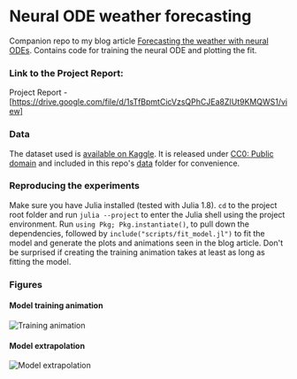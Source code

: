 # Neural ODE weather forecasting
Companion repo to my blog article [Forecasting the weather with neural ODEs](https://sebastiancallh.github.io/post/neural-ode-weather-forecast/). Contains code for training the neural ODE and plotting the fit.

### Link to the Project Report:
Project Report - [https://drive.google.com/file/d/1sTfBpmtCicVzsQPhCJEa8ZIUt9KMQWS1/view]
### Data
The dataset used is [available on Kaggle](https://www.kaggle.com/sumanthvrao/daily-climate-time-series-data). It is released under [CC0: Public domain](https://creativecommons.org/publicdomain/zero/1.0/) and included in this repo's [data](./data) folder for convenience.

### Reproducing the experiments
Make sure you have Julia installed (tested with Julia 1.8). `cd` to the project root folder and run `julia --project` to enter the Julia shell using the project environment. Run `using Pkg; Pkg.instantiate()`, to pull down the dependencies, followed by `include("scripts/fit_model.jl")` to fit the model and generate the plots and animations seen in the blog article. Don't be surprised if creating the training animation takes at least as long as fitting the model.

### Figures
#### Model training animation
![Training animation](./plots/training.gif)

#### Model extrapolation
![Model extrapolation](./plots/extrapolation.svg)
